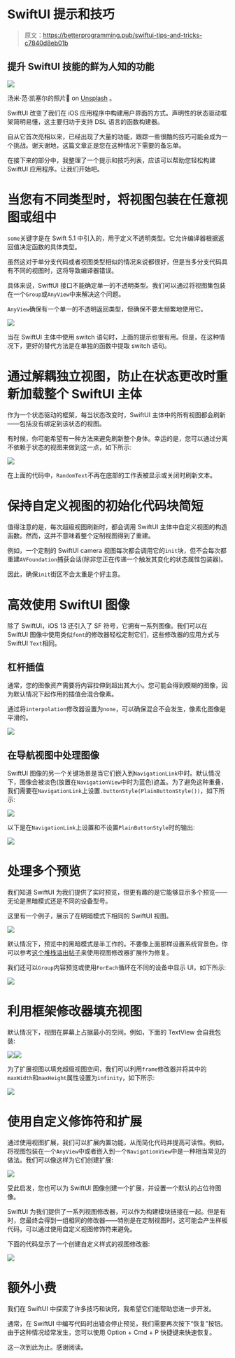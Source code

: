 # SwiftUI 提示和技巧

> 原文：<https://betterprogramming.pub/swiftui-tips-and-tricks-c7840d8eb01b>

## 提升 SwiftUI 技能的鲜为人知的功能

![](img/a6b382bc17c954f3835c3f8e2d8bb9d8.png)

汤米·范·凯塞尔的照片🤙 on [Unsplash](https://unsplash.com?utm_source=medium&utm_medium=referral) 。

SwiftUI 改变了我们在 iOS 应用程序中构建用户界面的方式。声明性的状态驱动框架简明易懂，这主要归功于支持 DSL 语言的函数构建器。

自从它首次亮相以来，已经出现了大量的功能，跟踪一些很酷的技巧可能会成为一个挑战。谢天谢地，这篇文章正是您在这种情况下需要的备忘单。

在接下来的部分中，我整理了一个提示和技巧列表，应该可以帮助您轻松构建 SwiftUI 应用程序。让我们开始吧。

# 当您有不同类型时，将视图包装在任意视图或组中

`some`关键字是在 Swift 5.1 中引入的，用于定义不透明类型。它允许编译器根据返回值决定函数的具体类型。

虽然这对于单分支代码或者视图类型相似的情况来说都很好，但是当多分支代码具有不同的视图时，这将导致编译器错误。

具体来说，SwiftUI 接口不能确定单一的不透明类型。我们可以通过将视图集包装在一个`Group`或`AnyView`中来解决这个问题。

`AnyView`确保有一个单一的不透明返回类型，但确保不要太频繁地使用它。

![](img/40cf0b0c9507a091dab1057feee58279.png)

当在 SwiftUI 主体中使用 switch 语句时，上面的提示也很有用。但是，在这种情况下，更好的替代方法是在单独的函数中提取 switch 语句。

# 通过解耦独立视图，防止在状态更改时重新加载整个 SwiftUI 主体

作为一个状态驱动的框架，每当状态改变时，SwiftUI 主体中的所有视图都会刷新——包括没有绑定到该状态的视图。

有时候，你可能希望有一种方法来避免刷新整个身体。幸运的是，您可以通过分离不依赖于状态的视图来做到这一点，如下所示:

![](img/b383c309aeb476209b24b62c8fa413fe.png)

在上面的代码中，`RandomText`不再在底部的工作表被显示或关闭时刷新文本。

# 保持自定义视图的初始化代码块简短

值得注意的是，每次超级视图刷新时，都会调用 SwiftUI 主体中自定义视图的构造函数。然而，这并不意味着整个定制视图得到了重建。

例如，一个定制的 SwiftUI camera 视图每次都会调用它的`init`块，但不会每次都重建`AVFoundation`捕获会话(除非您正在传递一个触发其变化的状态属性包装器)。

因此，确保`init`街区不会太重是个好主意。

# 高效使用 SwiftUI 图像

除了 SwiftUI，iOS 13 还引入了 SF 符号，它拥有一系列图像。我们可以在 SwiftUI 图像中使用类似`font`的修改器轻松定制它们，这些修改器的应用方式与 SwiftUI `Text`相同。

## 杠杆插值

通常，您的图像资产需要将内容拉伸到超出其大小。您可能会得到模糊的图像，因为默认情况下起作用的插值会混合像素。

通过将`interpolation`修改器设置为`none`，可以确保混合不会发生，像素化图像是平滑的。

![](img/04ecdc878315d8ba26f5cd81671b4de8.png)

## 在导航视图中处理图像

SwiftUI 图像的另一个关键场景是当它们嵌入到`NavigationLink`中时。默认情况下，图像会被淡色(放置在`NavigationView`中时为蓝色)遮盖。为了避免这种重叠，我们需要在`NavigationLink`上设置`.buttonStyle(PlainButtonStyle())`，如下所示:

![](img/07b00cfb1611bc407178a6928ee9eb24.png)

以下是在`NavigationLink`上设置和不设置`PlainButtonStyle`时的输出:

![](img/19f58784819204526312b2e8844a3ce5.png)

# 处理多个预览

我们知道 SwiftUI 为我们提供了实时预览，但更有趣的是它能够显示多个预览——无论是黑暗模式还是不同的设备型号。

这里有一个例子，展示了在明暗模式下相同的 SwiftUI 视图。

![](img/0bc0fd38be02db29f1168909a3baa3a5.png)

默认情况下，预览中的黑暗模式是半工作的。不要像上面那样设置系统背景色，你可以参考[这个堆栈溢出帖子](https://stackoverflow.com/questions/56591669/not-able-to-achieve-dark-mode-using-swiftui)来使用视图修改器扩展作为修复。

我们还可以`Group`内容预览或使用`ForEach`循环在不同的设备中显示 UI，如下所示:

![](img/ad92d76011a547cb183952f71eb76bec.png)

# 利用框架修改器填充视图

默认情况下，视图在屏幕上占据最小的空间。例如，下面的 TextView 会自我包装:

![](img/9fcb369f288c91a7a62034b635baf78d.png)![](img/4f3500631c38cf997b65f4efcd717e89.png)

为了扩展视图以填充超级视图空间，我们可以利用`frame`修改器并将其中的`maxWidth`和`maxHeight`属性设置为`infinity`，如下所示:

![](img/64f65a4ad09ac5603a33497cac40e16a.png)

# 使用自定义修饰符和扩展

通过使用视图扩展，我们可以扩展内置功能，从而简化代码并提高可读性。例如，将视图包装在一个`AnyView`中或者嵌入到一个`NavigationView`中是一种相当常见的做法。我们可以像这样为它们创建扩展:

![](img/77b1c78bc31cba1bf638caac83b8a154.png)

受此启发，您也可以为 SwiftUI 图像创建一个扩展，并设置一个默认的占位符图像。

SwiftUI 为我们提供了一系列视图修改器，可以作为构建模块链接在一起。但是有时，您最终会得到一组相同的修改器——特别是在定制视图时。这可能会产生样板代码，可以通过使用自定义视图修饰符来避免。

下面的代码显示了一个创建自定义样式的视图修改器:

![](img/dee4bf0167a5acef6ddbc92da5d1bbc3.png)

# 额外小费

我们在 SwiftUI 中探索了许多技巧和诀窍，我希望它们能帮助您进一步开发。

通常，在 SwiftUI 中编写代码时出错会停止预览，我们需要再次按下“恢复”按钮。由于这种情况经常发生，您可以使用 Option + Cmd + P 快捷键来快速恢复。

这一次到此为止。感谢阅读。